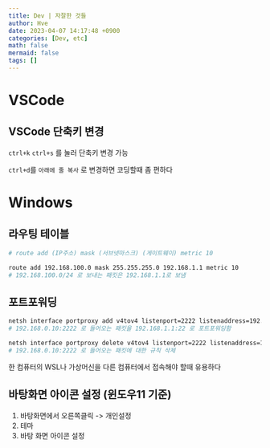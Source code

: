 ```yaml
---
title: Dev | 자잘한 것들
author: Hve
date: 2023-04-07 14:17:48 +0900
categories: [Dev, etc]
math: false
mermaid: false
tags: []
---
```


# VSCode

## VSCode 단축키 변경

`ctrl+k` `ctrl+s` 를 눌러 단축키 변경 가능

`ctrl+d`를 `아래에 줄 복사` 로 변경하면 코딩할때 좀 편하다

# Windows

## 라우팅 테이블


```bash
# route add (IP주소) mask (서브넷마스크) (게이트웨이) metric 10

route add 192.168.100.0 mask 255.255.255.0 192.168.1.1 metric 10
# 192.168.100.0/24 로 보내는 패킷은 192.168.1.1로 보냄
```

## 포트포워딩

```bash
netsh interface portproxy add v4tov4 listenport=2222 listenaddress=192.168.0.10 connectport=22 connectaddress=192.168.1.1
# 192.168.0.10:2222 로 들어오는 패킷을 192.168.1.1:22 로 포트포워딩함

netsh interface portproxy delete v4tov4 listenport=2222 listenaddress=192.168.0.10
# 192.168.0.10:2222 로 들어오는 패킷에 대한 규칙 삭제
```

한 컴퓨터의 WSL나 가상머신을 다른 컴퓨터에서 접속해야 할때 유용하다

## 바탕화면 아이콘 설정 (윈도우11 기준)

1. 바탕화면에서 오른쪽클릭 -> 개인설정
2. 테마
3. 바탕 화면 아이콘 설정